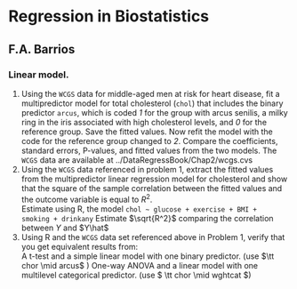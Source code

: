# Regression in Biostatistics
## F.A. Barrios  
### Linear model.  

1. Using the `WCGS` data for middle-aged men at risk for heart disease, fit a multipredictor model for total cholesterol (`chol`) that includes the binary predictor `arcus`, which is coded *1* for the group with arcus senilis, a milky ring in the iris associated with high cholesterol levels, and *0* for the reference group. Save the fitted values. Now refit the model with the code for the reference group changed to *2*. Compare the coefficients, standard errors, P-values, and fitted values from the two models. The `WCGS` data are available at ../DataRegressBook/Chap2/wcgs.cvs  
2. Using the `WCGS` data referenced in problem 1, extract the fitted values from the multipredictor linear regression model for cholesterol and show that the square of the sample correlation between the fitted values and the outcome variable is equal to $R^2$.  
Estimate using R, the model  `chol ~ glucose + exercise + BMI + smoking + drinkany`  Estimate $\sqrt{R^2}$ comparing the correlation between $Y$ and $Y\hat$
3. Using R and the `WCGS` data set referenced above in Problem 1, verify that you get equivalent results from:  
A t-test and a simple linear model with one binary predictor. (use $\tt chor \mid arcus$ )
One-way ANOVA and a linear model with one multilevel categorical predictor. (use $ \tt chor \mid wghtcat $)